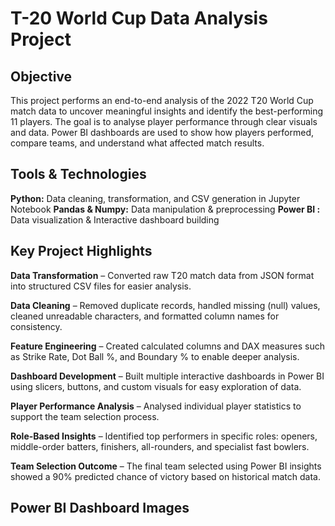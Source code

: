 # T-20 World Cup Data Analysis Project
## Objective
This project performs an end-to-end analysis of the 2022 T20 World Cup match data to uncover meaningful insights and identify the best-performing 11 players. The goal is to analyse player performance through clear visuals and data. Power BI dashboards are used to show how players performed, compare teams, and understand what affected match results.

## Tools & Technologies
**Python:** Data cleaning, transformation, and CSV generation in Jupyter Notebook
**Pandas & Numpy:** Data manipulation & preprocessing
**Power BI :** Data visualization & Interactive dashboard building

## Key Project Highlights
**Data Transformation** – Converted raw T20 match data from JSON format into structured CSV files for easier analysis.

**Data Cleaning** – Removed duplicate records, handled missing (null) values, cleaned unreadable characters, and formatted column names for consistency.

**Feature Engineering** – Created calculated columns and DAX measures such as Strike Rate, Dot Ball %, and Boundary % to enable deeper analysis.

**Dashboard Development** – Built multiple interactive dashboards in Power BI using slicers, buttons, and custom visuals for easy exploration of data.

**Player Performance Analysis** – Analysed individual player statistics to support the team selection process.

**Role-Based Insights** – Identified top performers in specific roles: openers, middle-order batters, finishers, all-rounders, and specialist fast bowlers.

**Team Selection Outcome** – The final team selected using Power BI insights showed a 90% predicted chance of victory based on historical match data. 

## Power BI Dashboard Images
